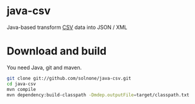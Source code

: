 java-csv
========

Java-based transform <a href="http://en.wikipedia.org/wiki/Comma-separated_values">CSV</a> data into JSON / XML

Download and build
==================

You need Java, git and maven.

```bash
git clone git://github.com/solnone/java-csv.git
cd java-csv
mvn compile
mvn dependency:build-classpath -Dmdep.outputFile=target/classpath.txt
```
